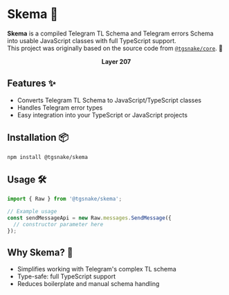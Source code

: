 # Skema 🚀

**Skema** is a compiled Telegram TL Schema and Telegram errors Schema into usable JavaScript classes with full TypeScript support.  
This project was originally based on the source code from [`@tgsnake/core`](https://github.com/tgsnake/core). 🐍

<center>  
  <b>Layer 207</b>  
</center>

## Features ✨

- Converts Telegram TL Schema to JavaScript/TypeScript classes
- Handles Telegram error types
- Easy integration into your TypeScript or JavaScript projects

## Installation 📦

```bash
npm install @tgsnake/skema
```

## Usage 🛠️

```ts
import { Raw } from '@tgsnake/skema';

// Example usage
const sendMessageApi = new Raw.messages.SendMessage({
  // constructor parameter here
});
```

## Why Skema? 🤔

- Simplifies working with Telegram's complex TL schema
- Type-safe: full TypeScript support
- Reduces boilerplate and manual schema handling
